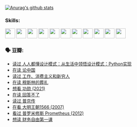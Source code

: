 
[![Anurag's github stats](https://github-readme-stats.vercel.app/api?username=w940853815)](https://github.com/anuraghazra/github-readme-stats)

### Skills:

<code><img height="32" src="https://cdn.jsdelivr.net/npm/simple-icons@v5/icons/python.svg"></code>
<code><img height="32" src="https://cdn.jsdelivr.net/npm/simple-icons@v5/icons/javascript.svg"></code>
<code><img height="32" src="https://cdn.jsdelivr.net/npm/simple-icons@v5/icons/django.svg"></code>
<code><img height="32" src="https://cdn.jsdelivr.net/npm/simple-icons@v5/icons/flask.svg"></code>
<code><img height="32" src="https://cdn.jsdelivr.net/npm/simple-icons@v5/icons/vuetify.svg"></code>
<code><img height="32" src="https://cdn.jsdelivr.net/npm/simple-icons@v5/icons/git.svg"></code>
<code><img height="32" src="https://cdn.jsdelivr.net/npm/simple-icons@v5/icons/docker.svg"></code>
<code><img height="32" src="https://cdn.jsdelivr.net/npm/simple-icons@v5/icons/postgresql.svg"></code>
<code><img height="32" src="https://cdn.jsdelivr.net/npm/simple-icons@v5/icons/elasticsearch.svg"></code>
<code><img height="32" src="https://cdn.jsdelivr.net/npm/simple-icons@v5/icons/macos.svg"></code>
<code><img height="32" src="https://cdn.jsdelivr.net/npm/simple-icons@v5/icons/linux.svg"></code>

### 🗣 豆瓣:

<!-- DOUBAN-ACTIVITIES:START -->
- [读过 人人都懂设计模式：从生活中领悟设计模式：Python实现](https://www.douban.com/people/136069238/status/3806334005/?_i=48145926)
- [在读 论中国](https://www.douban.com/people/136069238/status/3805671678/?_i=48145926)
- [读过 工作、消费主义和新穷人](https://www.douban.com/people/136069238/status/3803834644/?_i=48145926)
- [在读 穆斯林的葬礼](https://www.douban.com/people/136069238/status/3802824932/?_i=48145926)
- [想看 功勋‎ (2021)](https://www.douban.com/people/136069238/status/3802127044/?_i=48145926)
- [在读 回答不了](https://www.douban.com/people/136069238/status/3802078489/?_i=48145926)
- [读过 普京传](https://www.douban.com/people/136069238/status/3802076688/?_i=48145926)
- [在看 大明王朝1566‎ (2007)](https://www.douban.com/people/136069238/status/3800275133/?_i=48145926)
- [看过 普罗米修斯 Prometheus‎ (2012)](https://www.douban.com/people/136069238/status/3795487470/?_i=48145926)
- [想读 财务自由第一课](https://www.douban.com/people/136069238/status/3794955007/?_i=48145926)
<!-- DOUBAN-ACTIVITIES:END -->
<!--
**w940853815/w940853815** is a ✨ _special_ ✨ repository because its `README.md` (this file) appears on your GitHub profile.

Here are some ideas to get you started:

- 🔭 I’m currently working on ...
- 🌱 I’m currently learning ...
- 👯 I’m looking to collaborate on ...
- 🤔 I’m looking for help with ...
- 💬 Ask me about ...
- 📫 How to reach me: ...
- 😄 Pronouns: ...
- ⚡ Fun fact: ...
-->
